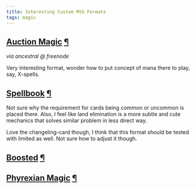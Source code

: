 ```yaml
---
title: Interesting Custom MtG Formats
tags: magic
---
```


## [Auction Magic](http://www.mtgsalvation.com/forums/the-game/casual-related-formats/homebrew-variant-formats/588039-auction-magic-a-new-format-as-discussed-on) <a href="#auction" name="auction">¶</a>

*via ancestral @ freenode*

Very interesting format, wonder how to put concept of mana there to play, say, X-spells.

## [Spellbook](http://www.mtgsalvation.com/forums/the-game/casual-related-formats/homebrew-variant-formats/604280-new-format-introducing-spellbook) <a href="#spellbook" name="spellbook">¶</a>

Not sure why the requirement for cards being common or uncommon is placed there. Also, I feel like land elimination is a more subtle and cute mechanics that solves similar problem in less direct way.

Love the changeling-card though, I think that this format should be tested with limited as well. Not sure how to adjust it though.

## [Boosted](http://www.mtgsalvation.com/forums/the-game/casual-related-formats/homebrew-variant-formats/589987-boosted-formats) <a href="#boostedFormats" name="boostedFormats">¶</a>
## [Phyrexian Magic](http://www.mtgsalvation.com/forums/the-game/casual-related-formats/homebrew-variant-formats/594730-phyrexian-magic) <a href="#phyrexian" name="phyrexian">¶</a>

